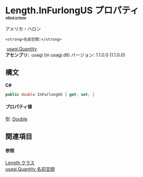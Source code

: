 # Length.InFurlongUS プロパティ <div style="font-size:30%"><a href="https://github.com/usagi/usagi.cs/blob/master/docs/Home.md">≪Back to Home</a></div> 

アメリカ・ハロン


    <strong>名前空間:</strong>
&nbsp;<a href="N_usagi_Quantity.md">usagi.Quantity</a><br /><strong>アセンブリ:</strong>
&nbsp;usagi (in usagi.dll) バージョン: 1.1.0.0 (1.1.0.0)

## 構文

**C#**<br />
``` C#
public double InFurlongUS { get; set; }
```


#### プロパティ値
型: <a href="http://msdn2.microsoft.com/ja-jp/library/643eft0t" target="_blank">Double</a>

## 関連項目


#### 参照
<a href="T_usagi_Quantity_Length.md">Length クラス</a><br /><a href="N_usagi_Quantity.md">usagi.Quantity 名前空間</a><br />